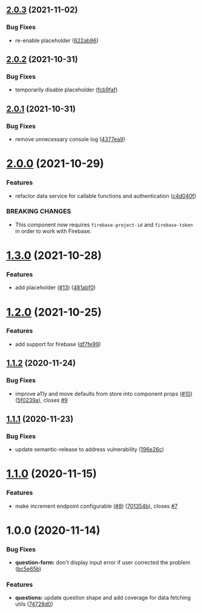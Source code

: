 ## [2.0.3](https://github.com/bniedermeyer/q-and-a/compare/v2.0.2...v2.0.3) (2021-11-02)


### Bug Fixes

* re-enable placeholder ([622ab96](https://github.com/bniedermeyer/q-and-a/commit/622ab969066256cb4801552790b6befdf22c0b26))

## [2.0.2](https://github.com/bniedermeyer/q-and-a/compare/v2.0.1...v2.0.2) (2021-10-31)


### Bug Fixes

* temporarily disable placeholder ([fcb9faf](https://github.com/bniedermeyer/q-and-a/commit/fcb9faf0445d31966ac3e0c79db8ffa8d29b3fce))

## [2.0.1](https://github.com/bniedermeyer/q-and-a/compare/v2.0.0...v2.0.1) (2021-10-31)


### Bug Fixes

* remove unnecessary console log ([4377ea9](https://github.com/bniedermeyer/q-and-a/commit/4377ea9a8c5871acf6fd7f55672c206a71c912dc))

# [2.0.0](https://github.com/bniedermeyer/q-and-a/compare/v1.3.0...v2.0.0) (2021-10-29)


### Features

* refactor data service for callable functions and authentication  ([c4d040f](https://github.com/bniedermeyer/q-and-a/commit/c4d040f8851de54234a4887b46e50867a91d0a35))


### BREAKING CHANGES

* This component now requires `firebase-project-id` and `firebase-token` in order to
work with Firebase.

# [1.3.0](https://github.com/bniedermeyer/q-and-a/compare/v1.2.0...v1.3.0) (2021-10-28)


### Features

* add placeholder ([#13](https://github.com/bniedermeyer/q-and-a/issues/13)) ([481abf0](https://github.com/bniedermeyer/q-and-a/commit/481abf083248479374295fe974968d4b9e343470))

# [1.2.0](https://github.com/bniedermeyer/q-and-a/compare/v1.1.2...v1.2.0) (2021-10-25)


### Features

* add support for firebase ([df7fe99](https://github.com/bniedermeyer/q-and-a/commit/df7fe99dd80b9ce8bc2c29f5edb483331d172e76))

## [1.1.2](https://github.com/bniedermeyer/q-and-a/compare/v1.1.1...v1.1.2) (2020-11-24)


### Bug Fixes

* improve a11y and move defaults from store into component props ([#10](https://github.com/bniedermeyer/q-and-a/issues/10)) ([5f0239a](https://github.com/bniedermeyer/q-and-a/commit/5f0239a084cd30f0428e9187f61f3af3d15d83a4)), closes [#9](https://github.com/bniedermeyer/q-and-a/issues/9)

## [1.1.1](https://github.com/bniedermeyer/q-and-a/compare/v1.1.0...v1.1.1) (2020-11-23)


### Bug Fixes

* update semantic-release to address vulnerability ([196e26c](https://github.com/bniedermeyer/q-and-a/commit/196e26cdd7f8a0f369b1ad3a8fac93cdc7381594))

# [1.1.0](https://github.com/bniedermeyer/q-and-a/compare/v1.0.0...v1.1.0) (2020-11-15)


### Features

* make increment endpoint configurable ([#8](https://github.com/bniedermeyer/q-and-a/issues/8)) ([701354b](https://github.com/bniedermeyer/q-and-a/commit/701354b8f003facbcaa5554bb393f7403d054f80)), closes [#7](https://github.com/bniedermeyer/q-and-a/issues/7)

# 1.0.0 (2020-11-14)


### Bug Fixes

* **question-form:** don't display input error if user corrected the problem ([bc5e65b](https://github.com/bniedermeyer/q-and-a/commit/bc5e65b39fc498c291c780555b00049f12e5bb61))


### Features

* **questions:** update question shape and add coverage for data fetching utils ([74728d0](https://github.com/bniedermeyer/q-and-a/commit/74728d08e53ab1e91eae892e507a72400c8c0506))
